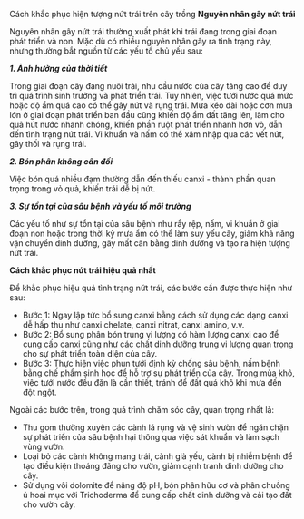 Cách khắc phục hiện tượng nứt trái trên cây trồng
**Nguyên nhân gây nứt trái**

Nguyên nhân gây nứt trái thường xuất phát khi trái đang trong giai đoạn phát triển và non. Mặc dù có nhiều nguyên nhân gây ra tình trạng này, nhưng thường bắt nguồn từ các yếu tố chủ yếu sau:

***1. Ảnh hưởng của thời tiết***

Trong giai đoạn cây đang nuôi trái, nhu cầu nước của cây tăng cao để duy trì quá trình sinh trưởng và phát triển trái. Tuy nhiên, việc tưới nước quá mức hoặc độ ẩm quá cao có thể gây nứt và rụng trái. Mưa kéo dài hoặc cơn mưa lớn ở giai đoạn phát triển ban đầu cũng khiến độ ẩm đất tăng lên, làm cho quả hút nước nhanh chóng, khiến phần ruột phát triển nhanh hơn vỏ, dẫn đến tình trạng nứt trái. Vi khuẩn và nấm có thể xâm nhập qua các vết nứt, gây thối và rụng trái.

***2. Bón phân không cân đối***

Việc bón quá nhiều đạm thường dẫn đến thiếu canxi - thành phần quan trọng trong vỏ quả, khiến trái dễ bị nứt.

***3. Sự tồn tại của sâu bệnh và yếu tố môi trường***

Các yếu tố như sự tồn tại của sâu bệnh như rầy rệp, nấm, vi khuẩn ở giai đoạn non hoặc trong thời kỳ mưa ẩm có thể làm suy yếu cây, giảm khả năng vận chuyển dinh dưỡng, gây mất cân bằng dinh dưỡng và tạo ra hiện tượng nứt trái.

**Cách khắc phục nứt trái hiệu quả nhất**

Để khắc phục hiệu quả tình trạng nứt trái, các bước cần được thực hiện như sau:

* Bước 1: Ngay lập tức bổ sung canxi bằng cách sử dụng các dạng canxi dễ hấp thu như canxi chelate, canxi nitrat, canxi amino, v.v.
* Bước 2: Bổ sung phân bón trung vi lượng có hàm lượng canxi cao để cung cấp canxi cũng như các chất dinh dưỡng trung vi lượng quan trọng cho sự phát triển toàn diện của cây.
* Bước 3: Thực hiện việc phun tưới định kỳ chống sâu bệnh, nấm bệnh bằng chế phẩm sinh học để hỗ trợ sự phát triển của cây. Trong mùa khô, việc tưới nước đều đặn là cần thiết, tránh để đất quá khô khi mưa đến đột ngột.

Ngoài các bước trên, trong quá trình chăm sóc cây, quan trọng nhất là:

* Thu gom thường xuyên các cành lá rụng và vệ sinh vườn để ngăn chặn sự phát triển của sâu bệnh hại thông qua việc sát khuẩn và làm sạch vùng vườn.
* Loại bỏ các cành không mang trái, cành già yếu, cành bị nhiễm bệnh để tạo điều kiện thoáng đãng cho vườn, giảm cạnh tranh dinh dưỡng cho cây.
* Sử dụng vôi dolomite để nâng độ pH, bón phân hữu cơ và phân chuồng ủ hoai mục với Trichoderma để cung cấp chất dinh dưỡng và cải tạo đất cho vườn cây.
